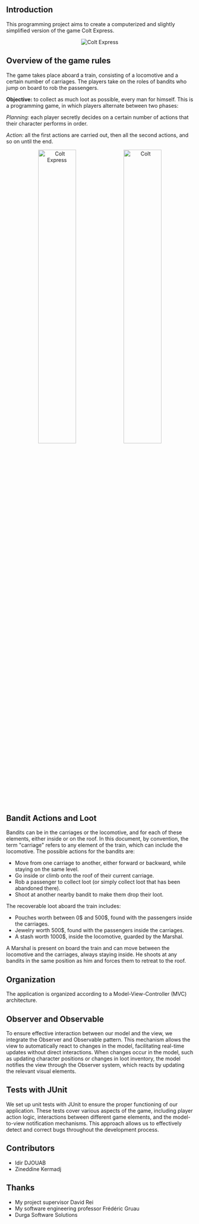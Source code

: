 ## Introduction

This programming project aims to create a computerized and slightly simplified version of the game Colt Express.

<p align="center">
  <img src="https://github.com/IdirDB/Colt-Express/assets/169926706/0b0fc29d-48ff-4ef3-9a1b-ee578431cd15" alt="Colt Express">
</p>


## Overview of the game rules

The game takes place aboard a train, consisting of a locomotive and a certain number of carriages. The players take on the roles of bandits who jump on board to rob the passengers.

**Objective:** to collect as much loot as possible, every man for himself. This is a programming game, in which players alternate between two phases:

*Planning:* each player secretly decides on a certain number of actions that their character performs in order.

*Action:* all the first actions are carried out, then all the second actions, and so on until the end.

<p align="center">
  <img src="https://github.com/IdirDB/Colt-Express/assets/169926706/b2c28c5e-e177-45b7-9992-e82ecde7cd09" alt="Colt Express" style="width: 45%;">
  <img src="https://github.com/IdirDB/Colt-Express/assets/169926706/584463da-3522-4124-82f6-7a5843338235" alt="Colt" style="width: 45%;">
</p>

## Bandit Actions and Loot

Bandits can be in the carriages or the locomotive, and for each of these elements, either inside or on the roof. In this document, by convention, the term "carriage" refers to any element of the train, which can include the locomotive. The possible actions for the bandits are:
- Move from one carriage to another, either forward or backward, while staying on the same level.
- Go inside or climb onto the roof of their current carriage.
- Rob a passenger to collect loot (or simply collect loot that has been abandoned there).
- Shoot at another nearby bandit to make them drop their loot.

The recoverable loot aboard the train includes:
- Pouches worth between 0$ and 500$, found with the passengers inside the carriages.
- Jewelry worth 500$, found with the passengers inside the carriages.
- A stash worth 1000$, inside the locomotive, guarded by the Marshal.

A Marshal is present on board the train and can move between the locomotive and the carriages, always staying inside. He shoots at any bandits in the same position as him and forces them to retreat to the roof.

## Organization
The application is organized according to a Model-View-Controller (MVC) architecture.

## Observer and Observable
To ensure effective interaction between our model and the view, we integrate the Observer and Observable pattern. This mechanism allows the view to automatically react to changes in the model, facilitating real-time updates without direct interactions. When changes occur in the model, such as updating character positions or changes in loot inventory, the model notifies the view through the Observer system, which reacts by updating the relevant visual elements.

## Tests with JUnit
We set up unit tests with JUnit to ensure the proper functioning of our application. These tests cover various aspects of the game, including player action logic, interactions between different game elements, and the model-to-view notification mechanisms. This approach allows us to effectively detect and correct bugs throughout the development process.

## Contributors
- Idir DJOUAB
- Zineddine Kermadj

## Thanks
- My project supervisor David Rei
- My software engineering professor Frédéric Gruau
- Durga Software Solutions
